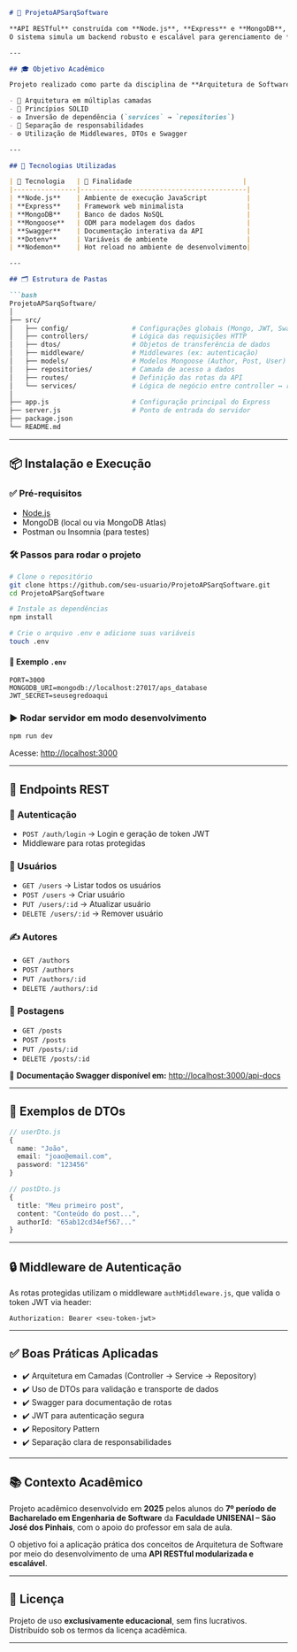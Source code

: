 ````markdown
# 📘 ProjetoAPSarqSoftware

**API RESTful** construída com **Node.js**, **Express** e **MongoDB**, aplicando princípios sólidos de Arquitetura de Software.  
O sistema simula um backend robusto e escalável para gerenciamento de **usuários**, **autores** e **postagens**.

---

## 🎓 Objetivo Acadêmico

Projeto realizado como parte da disciplina de **Arquitetura de Software**, com foco na aplicação prática dos seguintes conceitos:

- 🧱 Arquitetura em múltiplas camadas
- 🧠 Princípios SOLID
- ♻️ Inversão de dependência (`services` → `repositories`)
- 🧩 Separação de responsabilidades
- ⚙️ Utilização de Middlewares, DTOs e Swagger

---

## 🚀 Tecnologias Utilizadas

| 🧰 Tecnologia   | 📝 Finalidade                            |
|----------------|------------------------------------------|
| **Node.js**    | Ambiente de execução JavaScript          |
| **Express**    | Framework web minimalista                |
| **MongoDB**    | Banco de dados NoSQL                     |
| **Mongoose**   | ODM para modelagem dos dados             |
| **Swagger**    | Documentação interativa da API           |
| **Dotenv**     | Variáveis de ambiente                    |
| **Nodemon**    | Hot reload no ambiente de desenvolvimento|

---

## 🗂️ Estrutura de Pastas

```bash
ProjetoAPSarqSoftware/
│
├── src/
│   ├── config/                # Configurações globais (Mongo, JWT, Swagger)
│   ├── controllers/           # Lógica das requisições HTTP
│   ├── dtos/                  # Objetos de transferência de dados
│   ├── middleware/            # Middlewares (ex: autenticação)
│   ├── models/                # Modelos Mongoose (Author, Post, User)
│   ├── repositories/          # Camada de acesso a dados
│   ├── routes/                # Definição das rotas da API
│   └── services/              # Lógica de negócio entre controller ↔ repo
│
├── app.js                     # Configuração principal do Express
├── server.js                  # Ponto de entrada do servidor
├── package.json
└── README.md
````

---

## 📦 Instalação e Execução

### ✅ Pré-requisitos

* [Node.js](https://nodejs.org/)
* MongoDB (local ou via MongoDB Atlas)
* Postman ou Insomnia (para testes)

### 🛠️ Passos para rodar o projeto

```bash
# Clone o repositório
git clone https://github.com/seu-usuario/ProjetoAPSarqSoftware.git
cd ProjetoAPSarqSoftware

# Instale as dependências
npm install

# Crie o arquivo .env e adicione suas variáveis
touch .env
```

#### 🔐 Exemplo `.env`

```env
PORT=3000
MONGODB_URI=mongodb://localhost:27017/aps_database
JWT_SECRET=seusegredoaqui
```

### ▶️ Rodar servidor em modo desenvolvimento

```bash
npm run dev
```

Acesse: [http://localhost:3000](http://localhost:3000)

---

## 🔗 Endpoints REST

### 🔐 Autenticação

* `POST /auth/login` → Login e geração de token JWT
* Middleware para rotas protegidas

### 👤 Usuários

* `GET /users` → Listar todos os usuários
* `POST /users` → Criar usuário
* `PUT /users/:id` → Atualizar usuário
* `DELETE /users/:id` → Remover usuário

### ✍️ Autores

* `GET /authors`
* `POST /authors`
* `PUT /authors/:id`
* `DELETE /authors/:id`

### 📝 Postagens

* `GET /posts`
* `POST /posts`
* `PUT /posts/:id`
* `DELETE /posts/:id`

📑 **Documentação Swagger disponível em:**
[http://localhost:3000/api-docs](http://localhost:3000/api-docs)

---

## 🧾 Exemplos de DTOs

```ts
// userDto.js
{
  name: "João",
  email: "joao@email.com",
  password: "123456"
}
```

```ts
// postDto.js
{
  title: "Meu primeiro post",
  content: "Conteúdo do post...",
  authorId: "65ab12cd34ef567..."
}
```

---

## 🔒 Middleware de Autenticação

As rotas protegidas utilizam o middleware `authMiddleware.js`, que valida o token JWT via header:

```http
Authorization: Bearer <seu-token-jwt>
```

---

## ✅ Boas Práticas Aplicadas

* ✔️ Arquitetura em Camadas (Controller → Service → Repository)
* ✔️ Uso de DTOs para validação e transporte de dados
* ✔️ Swagger para documentação de rotas
* ✔️ JWT para autenticação segura
* ✔️ Repository Pattern
* ✔️ Separação clara de responsabilidades

---

## 📚 Contexto Acadêmico

Projeto acadêmico desenvolvido em **2025** pelos alunos do **7º período de Bacharelado em Engenharia de Software** da **Faculdade UNISENAI – São José dos Pinhais**, com o apoio do professor em sala de aula.

O objetivo foi a aplicação prática dos conceitos de Arquitetura de Software por meio do desenvolvimento de uma **API RESTful modularizada e escalável**.

---

## 📄 Licença

Projeto de uso **exclusivamente educacional**, sem fins lucrativos.
Distribuído sob os termos da licença acadêmica.

---
